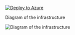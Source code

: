 [![Deploy to Azure](https://aka.ms/deploytoazurebutton)](https://portal.azure.com/#create/Microsoft.Template/uri/https%3A%2F%2Fraw.githubusercontent.com%2Fjimgodden%2FAzure_Networking_Labs%2Fmain%2FDeployment_Scenario%2FAVNMPeeringDeleteTest%2Fsrc%2Fmain.json)


Diagram of the infrastructure

![Diagram of the infrastructure](diagram.drawio.png)
